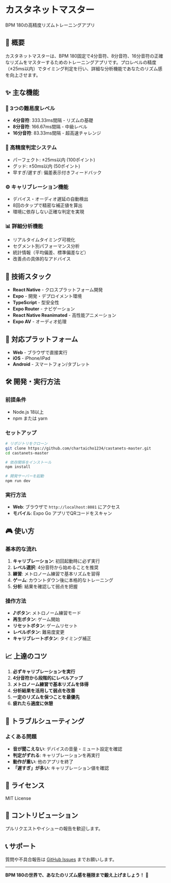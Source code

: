# カスタネットマスター

BPM 180の高精度リズムトレーニングアプリ

## 🎯 概要

カスタネットマスターは、BPM 180固定で4分音符、8分音符、16分音符の正確なリズムをマスターするためのトレーニングアプリです。プロレベルの精度（±25ms以内）でタイミング判定を行い、詳細な分析機能であなたのリズム感を向上させます。

## ✨ 主な機能

### 🎵 3つの難易度レベル
- **4分音符**: 333.33ms間隔 - リズムの基礎
- **8分音符**: 166.67ms間隔 - 中級レベル
- **16分音符**: 83.33ms間隔 - 超高速チャレンジ

### 🎯 高精度判定システム
- パーフェクト: ±25ms以内 (100ポイント)
- グッド: ±50ms以内 (50ポイント)
- 早すぎ/遅すぎ: 偏差表示付きフィードバック

### ⚙️ キャリブレーション機能
- デバイス・オーディオ遅延の自動検出
- 8回のタップで精密な補正値を算出
- 環境に依存しない正確な判定を実現

### 📊 詳細分析機能
- リアルタイムタイミング可視化
- セグメント別パフォーマンス分析
- 統計情報（平均偏差、標準偏差など）
- 改善点の具体的なアドバイス

## 🚀 技術スタック

- **React Native** - クロスプラットフォーム開発
- **Expo** - 開発・デプロイメント環境
- **TypeScript** - 型安全性
- **Expo Router** - ナビゲーション
- **React Native Reanimated** - 高性能アニメーション
- **Expo AV** - オーディオ処理

## 📱 対応プラットフォーム

- **Web** - ブラウザで直接実行
- **iOS** - iPhone/iPad
- **Android** - スマートフォン/タブレット

## 🛠️ 開発・実行方法

### 前提条件
- Node.js 18以上
- npm または yarn

### セットアップ
```bash
# リポジトリをクローン
git clone https://github.com/chartaicho1234/castanets-master.git
cd castanets-master

# 依存関係をインストール
npm install

# 開発サーバーを起動
npm run dev
```

### 実行方法
- **Web**: ブラウザで `http://localhost:8081` にアクセス
- **モバイル**: Expo Go アプリでQRコードをスキャン

## 🎮 使い方

### 基本的な流れ
1. **キャリブレーション**: 初回起動時に必ず実行
2. **レベル選択**: 4分音符から始めることを推奨
3. **練習**: メトロノーム練習で基本リズムを習得
4. **ゲーム**: カウントダウン後に本格的なトレーニング
5. **分析**: 結果を確認して弱点を把握

### 操作方法
- **♪ボタン**: メトロノーム練習モード
- **再生ボタン**: ゲーム開始
- **リセットボタン**: ゲームリセット
- **レベルボタン**: 難易度変更
- **キャリブレートボタン**: タイミング補正

## 📈 上達のコツ

1. **必ずキャリブレーションを実行**
2. **4分音符から段階的にレベルアップ**
3. **メトロノーム練習で基本リズムを体得**
4. **分析結果を活用して弱点を改善**
5. **一定のリズムを保つことを最優先**
6. **疲れたら適度に休憩**

## 🔧 トラブルシューティング

### よくある問題
- **音が聞こえない**: デバイスの音量・ミュート設定を確認
- **判定がずれる**: キャリブレーションを再実行
- **動作が重い**: 他のアプリを終了
- **「遅すぎ」が多い**: キャリブレーション値を確認

## 📄 ライセンス

MIT License

## 🤝 コントリビューション

プルリクエストやイシューの報告を歓迎します。

## 📞 サポート

質問や不具合報告は [GitHub Issues](https://github.com/chartaicho1234/castanets-master/issues) までお願いします。

---

**BPM 180の世界で、あなたのリズム感を極限まで鍛え上げましょう！** 🎵